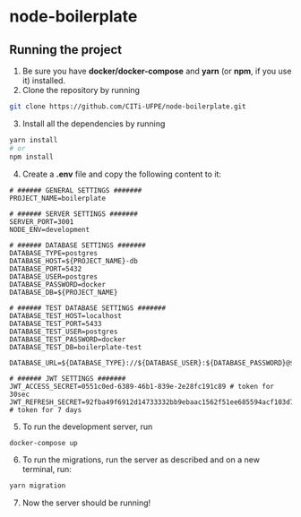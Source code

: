 # node-boilerplate

## Running the project

1. Be sure you have **docker/docker-compose** and **yarn** (or **npm**, if you use it) installed.
2. Clone the repository by running 
```bash 
git clone https://github.com/CITi-UFPE/node-boilerplate.git
```
3. Install all the dependencies by running
```bash 
yarn install
# or
npm install
```
4. Create a **.env** file and copy the following content to it:
```dotenv
# ###### GENERAL SETTINGS #######
PROJECT_NAME=boilerplate

# ###### SERVER SETTINGS #######
SERVER_PORT=3001
NODE_ENV=development

# ###### DATABASE SETTINGS #######
DATABASE_TYPE=postgres
DATABASE_HOST=${PROJECT_NAME}-db
DATABASE_PORT=5432
DATABASE_USER=postgres
DATABASE_PASSWORD=docker
DATABASE_DB=${PROJECT_NAME}

# ###### TEST DATABASE SETTINGS #######
DATABASE_TEST_HOST=localhost
DATABASE_TEST_PORT=5433
DATABASE_TEST_USER=postgres
DATABASE_TEST_PASSWORD=docker
DATABASE_TEST_DB=boilerplate-test

DATABASE_URL=${DATABASE_TYPE}://${DATABASE_USER}:${DATABASE_PASSWORD}@${DATABASE_HOST}:${DATABASE_PORT}/${DATABASE_DB}

# ###### JWT SETTINGS #######
JWT_ACCESS_SECRET=0551c0ed-6389-46b1-839e-2e28fc191c89 # token for 30sec
JWT_REFRESH_SECRET=92fba49f6912d14733332bb9ebaac1562f51ee685594acf103d71f685f70868b # token for 7 days

```
  
5. To run the development server, run
```bash
docker-compose up
```

6. To run the migrations, run the server as described and on a new terminal, run:
```bash
yarn migration
```

7. Now the server should be running!
